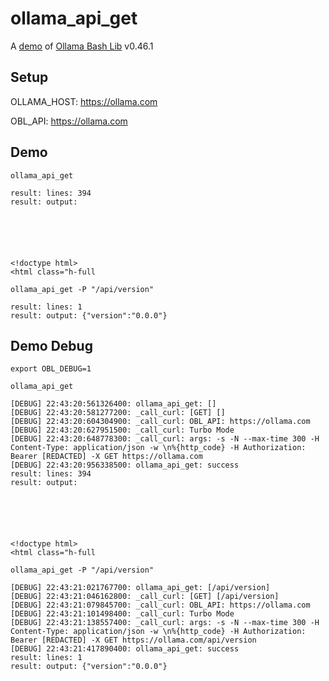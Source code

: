 # ollama_api_get

A [demo](../README.md#demos) of [Ollama Bash Lib](https://github.com/attogram/ollama-bash-lib) v0.46.1

## Setup

OLLAMA_HOST: https://ollama.com

OBL_API: https://ollama.com


## Demo


```
ollama_api_get

result: lines: 394
result: output: 






<!doctype html>
<html class="h-full
```

```
ollama_api_get -P "/api/version"

result: lines: 1
result: output: {"version":"0.0.0"}
```

## Demo Debug

`export OBL_DEBUG=1`


```
ollama_api_get

[DEBUG] 22:43:20:561326400: ollama_api_get: []
[DEBUG] 22:43:20:581277200: _call_curl: [GET] [] 
[DEBUG] 22:43:20:604304900: _call_curl: OBL_API: https://ollama.com
[DEBUG] 22:43:20:627951500: _call_curl: Turbo Mode
[DEBUG] 22:43:20:648778300: _call_curl: args: -s -N --max-time 300 -H Content-Type: application/json -w \n%{http_code} -H Authorization: Bearer [REDACTED] -X GET https://ollama.com
[DEBUG] 22:43:20:956338500: ollama_api_get: success
result: lines: 394
result: output: 






<!doctype html>
<html class="h-full
```

```
ollama_api_get -P "/api/version"

[DEBUG] 22:43:21:021767700: ollama_api_get: [/api/version]
[DEBUG] 22:43:21:046162800: _call_curl: [GET] [/api/version] 
[DEBUG] 22:43:21:079845700: _call_curl: OBL_API: https://ollama.com
[DEBUG] 22:43:21:101498400: _call_curl: Turbo Mode
[DEBUG] 22:43:21:138557400: _call_curl: args: -s -N --max-time 300 -H Content-Type: application/json -w \n%{http_code} -H Authorization: Bearer [REDACTED] -X GET https://ollama.com/api/version
[DEBUG] 22:43:21:417890400: ollama_api_get: success
result: lines: 1
result: output: {"version":"0.0.0"}
```
